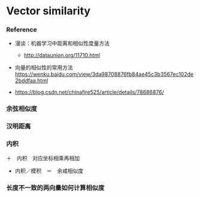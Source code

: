 # Vector similarity

### Reference
+ 漫谈：机器学习中距离和相似性度量方法
    + http://dataunion.org/11710.html
+ 向量的相似性的常用方法
    https://wenku.baidu.com/view/3da98708876fb84ae45c3b3567ec102de2bddfaa.html

+ https://blog.csdn.net/chinafire525/article/details/78686876/

### 余弦相似度
### 汉明距离

### 内积
＋　内积　对应坐标相乘再相加
+ 内积／模积　＝　余咸相似度


### 长度不一致的两向量如何计算相似度